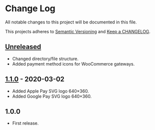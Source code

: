 # Change Log

All notable changes to this project will be documented in this file.

This projects adheres to [Semantic Versioning](http://semver.org/) and [Keep a CHANGELOG](http://keepachangelog.com/).

## [Unreleased][unreleased]
- Changed directory/file structure.
- Added payment method icons for WooCommerce gateways.

## [1.1.0] - 2020-03-02
- Added Apple Pay SVG logo 640×360.
- Added Google Pay SVG logo 640×360.

## 1.0.0
- First release.

[unreleased]: https://github.com/wp-pay/logos/compare/1.0.0...HEAD
[1.1.0]: https://github.com/wp-pay/logos/compare/1.0.0...1.1.0
